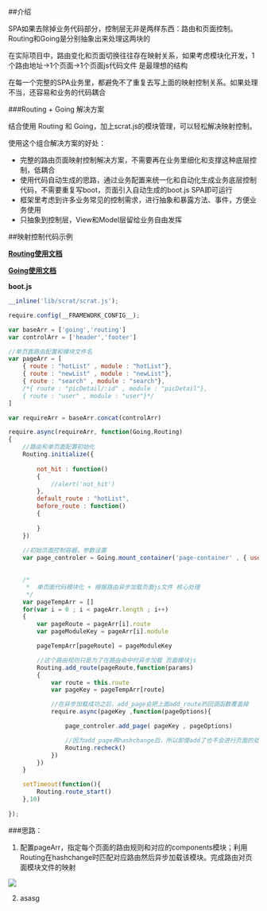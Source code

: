 ##介绍

SPA如果去除掉业务代码部分，控制层无非是两样东西：路由和页面控制。Routing和Going是分别抽象出来处理这两块的

在实际项目中，路由变化和页面切换往往存在映射关系，如果考虑模块化开发，1个路由地址->1个页面->1个页面js代码文件 是最理想的结构

在每一个完整的SPA业务里，都避免不了重复去写上面的映射控制关系。如果处理不当，还容易和业务的代码耦合


###Routing + Going 解决方案

结合使用 Routing 和 Going，加上scrat.js的模块管理，可以轻松解决映射控制。

使用这个组合解决方案的好处：
- 完整的路由页面映射控制解决方案，不需要再在业务里细化和支撑这种底层控制，低耦合
- 使用代码自动生成的思路，通过业务配置来统一化和自动化生成业务底层控制代码，不需要重复写boot，页面引入自动生成的boot.js SPA即可运行
- 框架里考虑到许多业务常见的控制需求，进行抽象和暴露方法、事件，方便业务使用
- 只抽象到控制层，View和Model层留给业务自由发挥




##映射控制代码示例

[**Routing使用文档**](https://github.com/mansonchor/Routing)

[**Going使用文档**](https://github.com/mansonchor/Going)

**boot.js**

```javascript
__inline('lib/scrat/scrat.js');

require.config(__FRAMEWORK_CONFIG__);

var baseArr = ['going','routing']
var controlArr = ['header','footer']									//头部、尾部

//单页面路由配置和模块文件名
var pageArr = [
	{ route : "hotList" , module : "hotList"},
	{ route : "newList" , module : "newList"},
	{ route : "search" , module : "search"},
	/*{ route : "picDetail/:id" , module : "picDetail"},
	{ route : "user" , module : "user"}*/
]

var requireArr = baseArr.concat(controlArr)

require.async(requireArr, function(Going,Routing) 
{
	//路由和单页面配置初始化
	Routing.initialize({
	
		not_hit : function()
		{
			//alert('not_hit')
		},
		default_route : "hotList",
		before_route : function()
		{
			
		}
	})
	
	//初始页面控制容器，参数设置
	var page_controler = Going.mount_container('page-container' , { use_routing : true , routing_obj : Routing , listen_scroll : true })
	

	/*
	 *	单页面代码模块化 + 根据路由异步加载页面js文件 核心处理
	 */
	var pageTempArr = []
	for(var i = 0 ; i < pageArr.length ; i++)
	{
		var pageRoute = pageArr[i].route
		var pageModuleKey = pageArr[i].module

		pageTempArr[pageRoute] = pageModuleKey

		//这个路由规则只是为了在路由命中时异步加载 页面模块js
		Routing.add_route(pageRoute,function(params)
		{
			var route = this.route
			var pageKey = pageTempArr[route]

			//在异步加载成功之后，add_page会把上面add_route的回调函数覆盖掉
			require.async(pageKey ,function(pageOptions){

				page_controler.add_page( pageKey , pageOptions)

				//因为add_page再hashchange后，所以即使add了也不会进行页面的处理，要recheck一次
				Routing.recheck()
			})
		})
	}

	setTimeout(function(){
		Routing.route_start()
	},10)
	
});
```

###思路：
1. 配置pageArr，指定每个页面的路由规则和对应的components模块；利用Routing在hashchange时匹配对应路由然后异步加载该模块。完成路由对页面模块文件的映射

![](http://mansonchor.github.io/mobile_web_frame/images/Routing_Going_demo.jpg)

2. asasg
